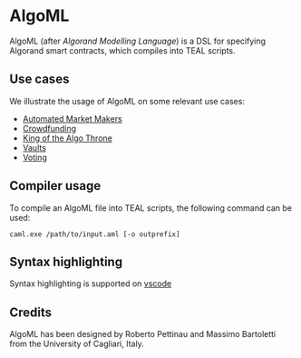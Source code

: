 # AlgoML

AlgoML (after *Algorand Modelling Language*) is a DSL for specifying Algorand smart contracts, which compiles into TEAL scripts.

## Use cases

We illustrate the usage of AlgoML on some relevant use cases:
- [Automated Market Makers](contracts/amm)
- [Crowdfunding](contracts/crowdfund)
- [King of the Algo Throne](contracts/kotat)
- [Vaults](contracts/vaults)
- [Voting](contracts/voting)

## Compiler usage

To compile an AlgoML file into TEAL scripts, the following command can be used:
```console
caml.exe /path/to/input.aml [-o outprefix]
```

## Syntax highlighting

Syntax highlighting is supported on [vscode](https://marketplace.visualstudio.com/items?itemName=RobertoPettinau.algoml-lang) 

## Credits

AlgoML has been designed by Roberto Pettinau and Massimo Bartoletti from the University of Cagliari, Italy.

